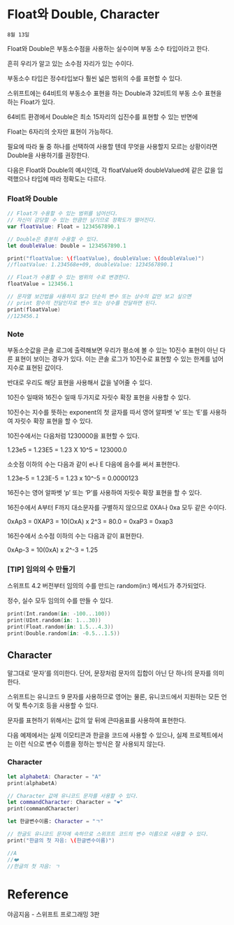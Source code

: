# Float와 Double, Character

`8월 13일`

Float와 Double은 부동소수점을 사용하는 실수이며 부동 소수 타입이라고 한다.

흔히 우리가 알고 있는 소수점 자리가 있는 수이다.

부동소수 타입은 정수타입보다 훨씬 넓은 범위의 수를 표현할 수 있다.

스위프트에는 64비트의 부동소수 표현을 하는 Double과 32비트의 부동 소수 표현을 하는 Float가 있다.

64비트 환경에서 Double은 최소 15자리의 십진수를 표현할 수 있는 반면에 

Float는 6자리의 숫자만 표현이 가능하다.

필요에 따라 둘 중 하나를 선택하여 사용할 텐데 무엇을 사용할지 모르는 상황이라면 Double을 사용하기를 권장한다.

다음은 Float와 Double의 예시인데, 각 floatValue와 doubleValued에 같은 값을 입력했으나 타입에 따라 정확도는 다르다.

### Float와 Double

```swift
// Float가 수용할 수 있는 범위를 넘어선다.
// 자신이 감당할 수 있는 만큼만 남기므로 정확도가 떨어진다.
var floatValue: Float = 1234567890.1

// Double은 충분히 수용할 수 있다.
let doubleValue: Double = 1234567890.1

print("floatValue: \(floatValue), doubleValue: \(doubleValue)")
//floatValue: 1.234568e+09, doubleValue: 1234567890.1

// Float가 수용할 수 있는 범위의 수로 변경한다.
floatValue = 123456.1

// 문자열 보간법을 사용하지 않고 단순히 변수 또는 상수의 값만 보고 싶으면
// print 함수의 전달인자로 변수 또는 상수를 전달하면 된다.
print(floatValue)
//123456.1
```

### Note

부동소숫값을 콘솔 로그에 출력해보면 우리가 평소에 볼 수 있는 10진수 표현이 아닌 다른 표현이 보이는 경우가 있다. 이는 콘솔 로그가 10진수로 표현할 수 있는 한계를 넘어 지수로 표현된 값이다.

반대로 우리도 해당 표현을 사용해서 값을 넣어줄 수 있다.

10진수 일때와 16진수 일때 두가지로 자릿수 확장 표현을 사용할 수 있다.

10진수는 지수를 뜻하는 exponent의 첫 글자를 따서 영어 알파벳 ‘e’ 또는 ‘E’를 사용하여 자릿수 확장 표현을 할 수 있다. 

10진수에서는 다음처럼 1230000을 표현할 수 있다.

1.23e5 = 1.23E5 = 1.23 X 10^5 = 123000.0

소숫점 이하의 수는 다음과 같이 e나 E 다음에 음수를 써서 표현한다.

1.23e-5 = 1.23E-5 = 1.23 x 10^-5 = 0.0000123

16진수는 영어 알파벳 ‘p’ 또는 ‘P’를 사용하여 자릿수 확장 표현을 할 수 있다. 

16진수에서 A부터 F까지 대소문자를 구별하지 않으므로 0XA나 0xa 모두 같은 수이다.

0xAp3 = 0XAP3 = 10(OxA) x 2^3 = 80.0 = 0xaP3 = 0xap3

16진수에서 소수점 이하의 수는 다음과 같이 표현한다.

0xAp-3 = 10(0xA) x 2^-3 = 1.25

### [TIP] 임의의 수 만들기

스위프트 4.2 버전부터 임의의 수를 만드는 random(in:) 메서드가 추가되었다. 

정수, 실수 모두 임의의 수를 만들 수 있다.

```swift
print(Int.random(in: -100...100))
print(UInt.random(in: 1...30))
print(Float.random(in: 1.5...4.3))
print(Double.random(in: -0.5...1.5))
```

## Character

말그대로 ‘문자’를 의미한다. 단어, 문장처럼 문자의 집합이 아닌 단 하나의 문자를 의미한다.

스위프트는 유니코드 9 문자를 사용하므로 영어는 물론, 유니코드에서 지원하는 모든 언어 및 특수기호 등을 사용할 수 있다. 

문자를 표현하기 위해서는 값의 앞 뒤에 큰따옴표를 사용하여 표현한다.

다음 예제에서는 실제 이모티콘과 한글을 코드에 사용할 수 있으나, 실제 프로젝트에서는 이런 식으로 변수 이름을 정하는 방식은 잘 사용되지 않는다.

### Character

```swift
let alphabetA: Character = "A"
print(alphabetA)

// Character 값에 유니코드 문자를 사용할 수 있다.
let commandCharacter: Character = "❤️"
print(commandCharacter)

let 한글변수이름: Character = "ㄱ"

// 한글도 유니코드 문자에 속하므로 스위프트 코드의 변수 이름으로 사용할 수 있다.
print("한글의 첫 자음: \(한글변수이름)")

//A
//❤️
//한글의 첫 자음: ㄱ
```

# Reference

야곰지음 -  스위프트 프로그래밍 3판
